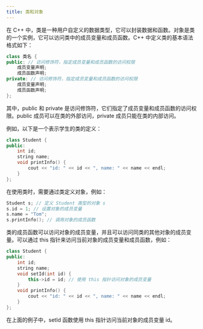 ```yaml
---
title: 类和对象
---
```


在 C++ 中，类是一种用户自定义的数据类型，它可以封装数据和函数。对象是类的一个实例，它可以访问类中的成员变量和成员函数。C++ 中定义类的基本语法格式如下：

```cpp
class 类名 {
public: // 访问修饰符，指定成员变量和成员函数的访问权限
    成员变量声明;
    成员函数声明;
private: // 访问修饰符，指定成员变量和成员函数的访问权限
    成员变量声明;
    成员函数声明;
};
```

其中，public 和 private 是访问修饰符，它们指定了成员变量和成员函数的访问权限。public 成员可以在类的外部访问，private 成员只能在类的内部访问。

例如，以下是一个表示学生的类的定义：

```cpp
class Student {
public:
    int id;
    string name;
    void printInfo() {
        cout << "id: " << id << ", name: " << name << endl;
    }
};
```

在使用类时，需要通过类定义对象，例如：

```cpp
Student s; // 定义 Student 类型的对象 s
s.id = 1; // 设置对象的成员变量
s.name = "Tom";
s.printInfo(); // 调用对象的成员函数
```

类的成员函数可以访问对象的成员变量，并且可以访问同类的其他对象的成员变量。可以通过 this 指针来访问当前对象的成员变量和成员函数，例如：

```cpp
class Student {
public:
    int id;
    string name;
    void setId(int id) {
        this->id = id; // 使用 this 指针访问对象的成员变量
    }
    void printInfo() {
        cout << "id: " << id << ", name: " << name << endl;
    }
};
```

在上面的例子中，setId 函数使用 this 指针访问当前对象的成员变量 id。